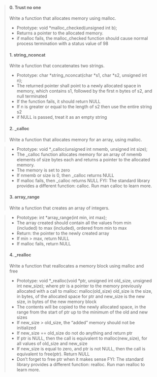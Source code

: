 > #### 0. Trust no one
> Write a function that allocates memory using malloc.
> - Prototype: void *malloc_checked(unsigned int b);
> - Returns a pointer to the allocated memory.
> - if malloc fails, the malloc_checked function should cause normal process termination with a status value of 98
> #### 1. string_nconcat
> Write a function that concatenates two strings.
> - Prototype: char *string_nconcat(char *s1, char *s2, unsigned int n);
> - The returned pointer shall point to a newly allocated space in memory, which contains s1, followed by the first n bytes of s2, and null terminated
> - If the function fails, it should return NULL
> - If n is greater or equal to the length of s2 then use the entire string s2
> - if NULL is passed, treat it as an empty string
> #### 2. _calloc
> Write a function that allocates memory for an array, using malloc.

> - Prototype: void *_calloc(unsigned int nmemb, unsigned int size);
> - The _calloc function allocates memory for an array of nmemb elements of size bytes each and returns a pointer to the allocated memory.
> - The memory is set to zero
> - If nmemb or size is 0, then _calloc returns NULL
> - If malloc fails, then _calloc returns NULL
> FYI: The standard library provides a different function: calloc. Run man calloc to learn more.
> #### 3. array_range
> Write a function that creates an array of integers.

> - Prototype: int *array_range(int min, int max);
> - The array created should contain all the values from min (included) to max (included), ordered from min to max
> - Return: the pointer to the newly created array
> - If min > max, return NULL
> - If malloc fails, return NULL
> #### 4. _realloc
> Write a function that reallocates a memory block using malloc and free
> - Prototype: void *_realloc(void *ptr, unsigned int old_size, unsigned int new_size);
where ptr is a pointer to the memory previously allocated with a call to malloc: malloc(old_size)
old_size is the size, in bytes, of the allocated space for ptr
and new_size is the new size, in bytes of the new memory block
> - The contents will be copied to the newly allocated space, in the range from the start of ptr up to the minimum of the old and new sizes
> - If new_size > old_size, the “added” memory should not be initialized
> - If new_size == old_size do not do anything and return ptr
> - If ptr is NULL, then the call is equivalent to malloc(new_size), for all values of old_size and new_size
> - If new_size is equal to zero, and ptr is not NULL, then the call is equivalent to free(ptr). Return NULL
> - Don’t forget to free ptr when it makes sense
> FYI: The standard library provides a different function: realloc. Run man realloc to learn more.
